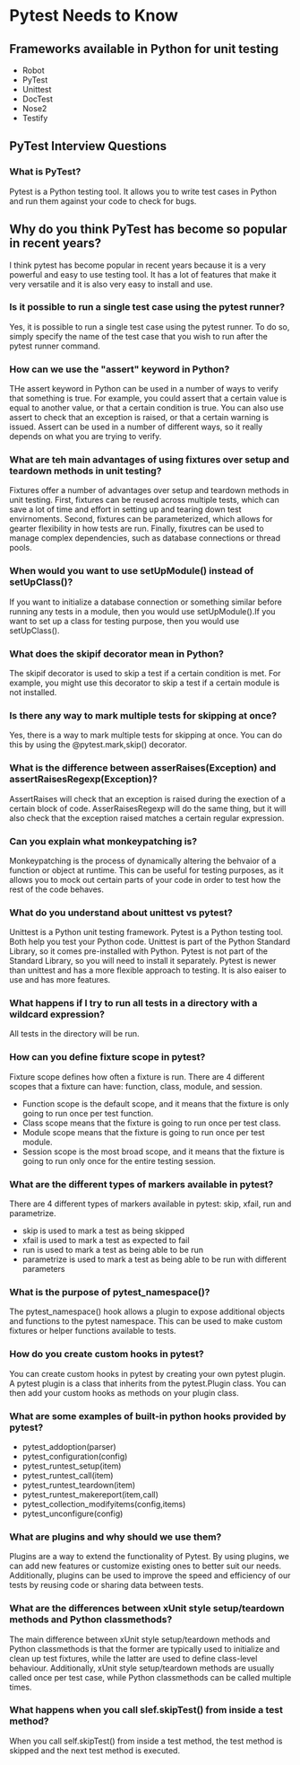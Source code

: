 # Pytest Needs to Know

## Frameworks available in Python for unit testing
 - Robot
 - PyTest
 - Unittest
 - DocTest
 - Nose2
 - Testify
## PyTest Interview Questions
### What is PyTest?
Pytest is a Python testing tool. It allows you to write test cases in Python and run them against your code to check for bugs.
## Why do you think PyTest has become so popular in recent years?
I think pytest has become popular in recent years because it is a very powerful and easy to use testing tool. It has a lot of features that make it very versatile and it is also very easy to install and use.
### Is it possible to run a single test case using the pytest runner?
Yes, it is possible to run a single test case using the pytest runner. To do so, simply specify the name of the test case that you wish to run after the pytest runner command.
### How can we use the "assert" keyword in Python?
THe assert keyword in Python can be used in a number of ways to verify that something is true. For example, you could assert that a certain value is equal to another value, or that a certain condition is true. You can also use assert to check that an exception is raised, or that a certain warning is issued. Assert can be used in a number of different ways, so it really depends on what you are trying to verify.
### What are teh main advantages of using fixtures over setup and teardown methods in unit testing?
Fixtures offer a number of advantages over setup and teardown methods in unit testing. First, fixtures can be reused across multiple tests, which can save a lot of time and effort in setting up and tearing down test envirnoments. Second, fixtures can be parameterized, which allows for gearter flexibility in how tests are run. Finally, fixutres can be used to manage complex dependencies, such as database connections or thread pools.
### When would you want to use setUpModule() instead of setUpClass()?
If you want to initialize a database connection or something similar before running any tests in a module, then you would use setUpModule().If you want to set up a class for testing purpose, then you would use setUpClass().
### What does the skipif decorator mean in Python?
The skipif decorator is used to skip a test if a certain condition is met. For example, you might use this decorator to skip a test if a certain module is not installed.
### Is there any way to mark multiple tests for skipping at once?
Yes, there is a way to mark multiple tests for skipping at once. You can do this by using the @pytest.mark,skip() decorator.
### What is the difference between asserRaises(Exception) and assertRaisesRegexp(Exception)?
AssertRaises will check that an exception is raised during the exection of a certain block of code. AsserRaisesRegexp will do the same thing, but it will also check that the exception raised matches a certain regular expression.
### Can you explain what monkeypatching is?
Monkeypatching is the process of dynamically altering the behvaior of a function or object at runtime. This can be useful for testing purposes, as it allows you to mock out certain parts of your code in order to test how the rest of the code behaves.
### What do you understand about unittest vs pytest?
Unittest is a Python unit testing framework. Pytest is a Python testing tool. Both help you test your Python code. Unittest is part of the Python Standard Library, so it comes pre-installed with Python. Pytest is not part of the Standard Library, so you will need to install it separately. Pytest is newer than unittest and has a more flexible approach to testing. It is also eaiser to use and has more features.
### What happens if I try to run all tests in a directory with a wildcard expression?
All tests in the directory will be run.
### How can you define fixture scope in pytest?
Fixture scope defines how often a fixture is run. There are 4 different scopes that a fixture can have: function, class, module, and session.
 - Function scope is the default scope, and it means that the fixture is only going to run once per test function.
 - Class scope means that the fixture is going to run once per test class.
 - Module scope means that the fixture is going to run once per test module.
 - Session scope is the most broad scope, and it means that the fixture is going to run only once for the entire testing session.
### What are the different types of markers available in pytest?
There are 4 different types of markers available in pytest: skip, xfail, run and parametrize. 
 - skip is used to mark a test as being skipped
 - xfail is used to mark a test as expected to fail
 - run is used to mark a test as being able to be run
 - parametrize is used to mark a test as being able to be run with different parameters
### What is the purpose of pytest_namespace()?
The pytest_namespace() hook allows a plugin to expose additional objects and functions to the pytest namespace. This can be used to make custom fixtures or helper functions available to tests.
### How do you create custom hooks in pytest?
You can create custom hooks in pytest by creating your own pytest plugin. A pytest plugin is a class that inherits from the pytest.Plugin class. You can then add your custom hooks as methods on your plugin class.
### What are some examples of built-in python hooks provided by pytest?
 - pytest_addoption(parser)
 - pytest_configuration(config)
 - pytest_runtest_setup(item)
 - pytest_runtest_call(item)
 - pytest_runtest_teardown(item)
 - pytest_runtest_makereport(item,call)
 - pytest_collection_modifyitems(config,items)
 - pytest_unconfigure(config)
### What are plugins and why should we use them?
Plugins are a way to extend the functionality of Pytest. By using plugins, we can add new features or customize existing ones to better suit our needs. Additionally, plugins can be used to improve the speed and efficiency of our tests by reusing code or sharing data between tests.
### What are the differences between xUnit style setup/teardown methods and Python classmethods?
The main difference between xUnit style setup/teardown methods and Python classmethods is that the former are typically used to initialize and clean up test fixtures, while the latter are used to define class-level behaviour. Additionally, xUnit style setup/teardown methods are usually called once per test case, while Python classmethods can be called multiple times.
### What happens when you call slef.skipTest() from inside a test method?
When you call self.skipTest() from inside a test method, the test method is skipped and the next test method is executed.
